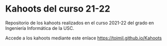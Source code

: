# Kahoots del curso 21-22

Repositorio de los kahoots realizados en el curso 2021-22 del grado en Ingeniería Informática de la USC.

Accede a los kahoots mediante este enlace https://toimil.github.io/Kahoots


